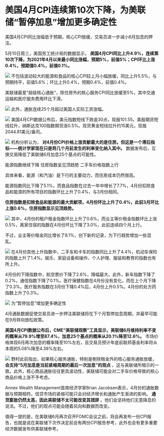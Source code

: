 # 美国4月CPI连续第10次下降，为美联储“暂停加息”增加更多确定性

美国4月CPI同比涨幅低于预期，核心CPI放缓，交易员进一步减小6月加息的押注。

5月10日周三，美国劳工统计局的数据显示，
**美国4月CPI同比上升4.9%，连续第10次下降，为2021年4月以来最小同比涨幅，预期5%，前值5%；CPI环比上涨0.4%，预期值0.4%，前值0.1%。**

![](https://inews.gtimg.com/om_bt/OlNj2lM8rrJHxzOTVsNLhKcdH_kAxEWNP5ffriwrM-v1UAA/1000)
不包括波动较大的能源和食品的核心CPI较上月小幅放缓，同比上升5.5%，与预期持平，前值5.6%；环比上升0.4%，预期0.4%，前值0.4%。

美联储最爱“超级核心通胀”，除住房外的核心服务CPI同比放缓至5%，其中交通运输和医疗服务费用环比下滑。

![](https://inews.gtimg.com/om_bt/OV_ESAHpLlL87TOSgAqMdFBnkx4Yv3RT2dU6Dqywpfe3QAA/1000)
此外，通胀连续25个月超过美国人实际工资涨幅。

![](https://inews.gtimg.com/om_bt/OcOH8EOFTt8v-dOwTByodM5Xu9wgo9ZIdHrbosEQ7ZsoMAA/1000)
美国4月CPI数据公布后，美元指数短线下跌逾30点，现报101.55。美股期货短线拉升，纳斯达克100指数期货涨0.5%。现货黄金短线拉升约15美元，现报2044.81美元/盎司。

![](https://inews.gtimg.com/om_bt/OFuitMEUe5-cp7LE9Im_WNxTLNK4lLtlcc1YCJE_d1fNsAA/1000)
机构分析认为， **对4月份CPI价格上涨贡献最大的是住房。但这是一个滞后指标——统计学家现在只是将几个月前发生的利率变化纳入其中。**
数据发布后，互换交易降低了美联储6月加息25个基点的可能性。

能源指数继续下降 住房指数呈见顶趋势 二手车价格指数上行

具体来看，能源（和汽油）是下行的主要动力，而住房成本仍然很高。

能源指数同比下降了5.1%，而食品指数在过去一年中增长了7.7%，4月份扣除食品和能源的所有项目的指数环比上升了0.4%，与3月份相同。

**住房指数是扣除食品和能源的最大贡献项，4月份环比上升了0.4%，此前3月环比上涨0.6%，住房指数显示见顶趋势。**

![](https://inews.gtimg.com/om_bt/OQhL25aTUxgRfzN95ZFgI0da55umJzIVIhESkZ83eStnsAA/1000)
其中，4月份的租户租金指数环比上升了0.6%，而业主等价租金指数环比上涨0.5%，离家住宿的指数在4月份环比下降了3.0%，此前连续四个月上行。

不过，业主等价租金同比增长了8.1%，创下新的记录，为下行趋势增加一些混乱。

![](https://inews.gtimg.com/om_bt/OPuyvGkx2giWYILttfW3WD7xUppLOTa9_zFkSYyQ-_UWIAA/1000)
在4月份其他上升指数中，二手车和卡车的指数同比上升了4.4%，机动车保险的指数上升了1.4%。娱乐、家庭设备和操作、个人护理、服装和教育的指数也有所上升。

4月份的下降指数中，航空票价下降了2.6%，降幅最大。此外，新车指数下降了0.2%，通信指数下降了0.1%。医疗保健指数在4月份没有变化，而在上个月下降了0.3%。医疗服务指数在3月份下降0.4%后，4月份上升0.5%。4月份的处方药指数上升了0.3%。

![](https://inews.gtimg.com/om_bt/OmiiHnz00m1mbF8icU1jSIrd9gwnTeuYi-LkJpZJrITpYAA/1000)
为“暂停加息”增加更多确定性

4月通胀数据促使交易员进一步押注美联储将在下个月暂停加息周期，并最早可能在9月转向放松政策。

**美国4月CPI数据公布后，CME“美联储观察”工具显示，美联储6月维持利率不变的概率从79.9%增至87.4%，加息25个基点的概率从20.1%降至12.6%。**
市场价格体现6月再次加息的概率降至10%左右，且交易员预计年底前联邦基金利率将从本周的5.08%降至4.38%左右。

![](https://inews.gtimg.com/om_bt/Oh-BJPncPGp0WuBkTyaqVdRThdVm7xQhRA3i6jEnYnx6sAA/1000)
野村此前指出，如果核心服务通胀，特别是剔除租金外的核心服务通胀放缓， **会支持“5月加息是当前紧缩周期的最后一次加息”的观点**
，这与美联储所暗示的一致。此外，核心商品通胀往往更具波动性，美联储可能会对二手车价格导致的核心商品价格上涨不予考虑。

Annex Wealth Management首席经济学家Brian
Jacobsen表示，4月份的通胀数据与预期相符。信贷市场的紧缩可能只会对经济增长和通胀产生渐进的影响。
**通货膨胀仍然太高，因此美联储不太可能改变其措辞** 。他们会坚持他们无意降息的说法。不过，他们的观点可能会随着风向和数据而改变。

值得一提的是，在美联储6月再次召开FOMC会议之前，将会再发布一份CPI报告，也就是说在美联储下次作决定前会有两份CPI报告参考，此外也会有更多重要经济数据发布供美联储参考。

